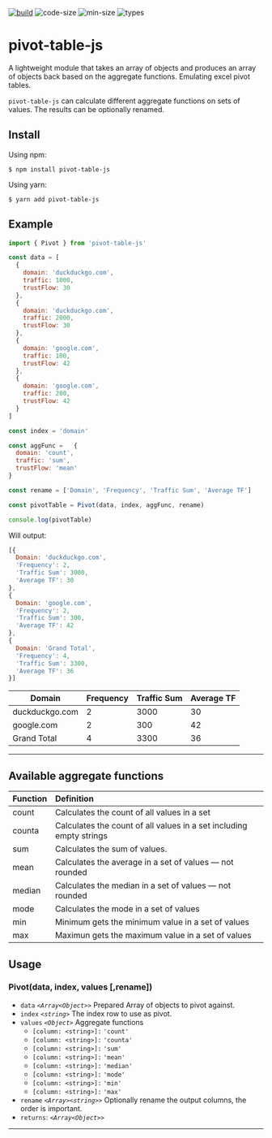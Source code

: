 [![build](https://img.shields.io/travis/alvaro-escalante/pivot-js?style=for-the-badge)](https://app.travis-ci.com/github/alvaro-escalante/pivot-js)
![code-size](https://img.shields.io/github/languages/code-size/alvaro-escalante/pivot-js?style=for-the-badge)
![min-size](https://img.shields.io/bundlephobia/min/pivot-table-js?style=for-the-badge)
![types](https://img.shields.io/npm/types/pivot-table-js?style=for-the-badge)


# pivot-table-js

A lightweight module that takes an array of objects and produces an array of objects back based on the aggregate functions. Emulating excel pivot tables.

`pivot-table-js` can calculate different aggregate functions on sets of values. The results can be optionally renamed.

## Install

Using npm:

```console
$ npm install pivot-table-js
```

Using yarn:

```console
$ yarn add pivot-table-js
```

## Example

```js
import { Pivot } from 'pivot-table-js'

const data = [
  {
    domain: 'duckduckgo.com',
    traffic: 1000,
    trustFlow: 30
  },
  {
    domain: 'duckduckgo.com',
    traffic: 2000,
    trustFlow: 30
  },
  {
    domain: 'google.com',
    traffic: 100,
    trustFlow: 42
  },
  {
    domain: 'google.com',
    traffic: 200,
    trustFlow: 42
  }
]

const index = 'domain'

const aggFunc =   {
  domain: 'count',
  traffic: 'sum',
  trustFlow: 'mean'
}

const rename = ['Domain', 'Frequency', 'Traffic Sum', 'Average TF']

const pivotTable = Pivot(data, index, aggFunc, rename)

console.log(pivotTable)
```

Will output:

```js
[{
  Domain: 'duckduckgo.com',
  'Frequency': 2,
  'Traffic Sum': 3000,
  'Average TF': 30
},
{
  Domain: 'google.com',
  'Frequency': 2,
  'Traffic Sum': 300,
  'Average TF': 42
},
{
  Domain: 'Grand Total',
  'Frequency': 4,
  'Traffic Sum': 3300,
  'Average TF': 36
}]
```


| Domain         | Frequency | Traffic Sum | Average TF |
| -------------- | ----------| ----------- | ---------- |
| duckduckgo.com | 2         | 3000        | 30         |
| google.com     | 2         | 300         | 42         |
| Grand Total    | 4         | 3300        | 36         |

---

## Available aggregate functions

| Function  | Definition     |
| :-------------- | :-------------------------------------- |
| count  | Calculates the count of all values in a set |
| counta | Calculates the count of all values in a set including empty strings |
| sum    | Calculates the sum of values. |
| mean   | Calculates the average in a set of values — not rounded |
| median | Calculates the median in a set of values — not rounded |
| mode   | Calculates the mode in a set of values |
| min    | Minimum gets the minimum value in a set of values |
| max    | Maximun gets the maximum value in a set of values |
 
## Usage

### Pivot(data, index, values [,rename])

* `data` *`<Array<Object>>`* Prepared Array of objects to pivot against.
* `index` *`<string>`* The index row to use as pivot.
* `values` *`<Object>`* Aggregate functions
  * `[column: <string>]:` `'count'`
  * `[column: <string>]:` `'counta'`
  * `[column: <string>]:` `'sum'` 
  * `[column: <string>]:` `'mean'` 
  * `[column: <string>]:` `'median'` 
  * `[column: <string>]:` `'mode'` 
  * `[column: <string>]:` `'min'`
  * `[column: <string>]:` `'max'`
* `rename` *`<Array><string>>`* Optionally rename the output columns, the order is important.
* `returns`: *`<Array<Object>>`*

---
